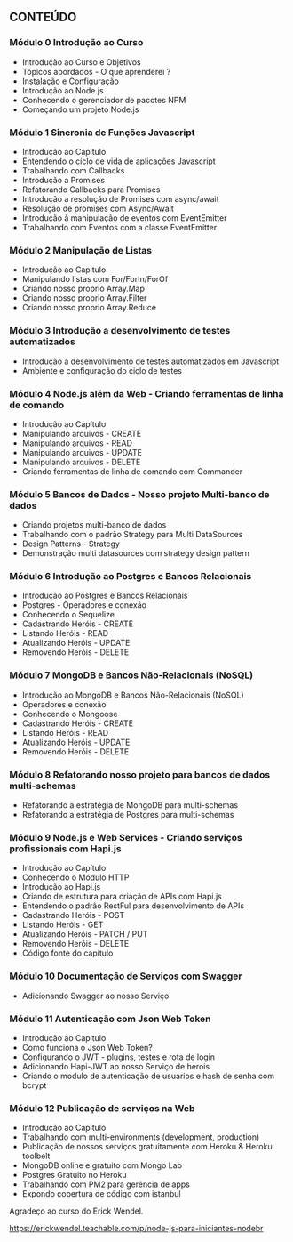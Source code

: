 
## CONTEÚDO

### Módulo 0  Introdução ao Curso

- Introdução ao Curso e Objetivos
- Tópicos abordados - O que aprenderei ?
- Instalação e Configuração
- Introdução ao Node.js
- Conhecendo o gerenciador de pacotes NPM
- Começando um projeto Node.js

### Módulo 1  Sincronia de Funções Javascript

- Introdução ao Capitulo
- Entendendo o ciclo de vida de aplicações Javascript
- Trabalhando com Callbacks
- Introdução a Promises
- Refatorando Callbacks para Promises
- Introdução a resolução de Promises com async/await
- Resolução de promises com Async/Await
- Introdução à manipulação de eventos com EventEmitter
- Trabalhando com Eventos com a classe EventEmitter

### Módulo 2  Manipulação de Listas

- Introdução ao Capitulo
- Manipulando listas com For/ForIn/ForOf
- Criando nosso proprio Array.Map
- Criando nosso proprio Array.Filter
- Criando nosso proprio Array.Reduce

### Módulo 3  Introdução a desenvolvimento de testes automatizados

- Introdução a desenvolvimento de testes automatizados em Javascript
- Ambiente e configuração do ciclo de testes

### Módulo 4  Node.js além da Web - Criando ferramentas de linha de comando

- Introdução ao Capítulo
- Manipulando arquivos - CREATE
- Manipulando arquivos - READ
- Manipulando arquivos - UPDATE
- Manipulando arquivos - DELETE
- Criando ferramentas de linha de comando com Commander

### Módulo 5  Bancos de Dados - Nosso projeto Multi-banco de dados

- Criando projetos multi-banco de dados
- Trabalhando com o padrão Strategy para Multi DataSources
- Design Patterns - Strategy
- Demonstração multi datasources com strategy design pattern

### Módulo 6  Introdução ao Postgres e Bancos Relacionais

- Introdução ao Postgres e Bancos Relacionais
- Postgres - Operadores e conexão
- Conhecendo o Sequelize
- Cadastrando Heróis - CREATE
- Listando Heróis - READ
- Atualizando Heróis - UPDATE
- Removendo Heróis - DELETE

### Módulo 7  MongoDB e Bancos Não-Relacionais (NoSQL)

- Introdução ao MongoDB e Bancos Não-Relacionais (NoSQL)
- Operadores e conexão
- Conhecendo o Mongoose
- Cadastrando Heróis - CREATE
- Listando Heróis - READ
- Atualizando Heróis - UPDATE
- Removendo Heróis - DELETE

### Módulo 8  Refatorando nosso projeto para bancos de dados multi-schemas

- Refatorando a estratégia de MongoDB para multi-schemas
- Refatorando a estratégia de Postgres para multi-schemas

### Módulo 9  Node.js e Web Services - Criando serviços profissionais com Hapi.js

- Introdução ao Capítulo
- Conhecendo o Módulo HTTP
- Introdução ao Hapi.js
- Criando de estrutura para criação de APIs com Hapi.js
- Entendendo o padrão RestFul para desenvolvimento de APIs
- Cadastrando Heróis - POST
- Listando Heróis - GET
- Atualizando Heróis - PATCH / PUT
- Removendo Heróis - DELETE
- Código fonte do capítulo

### Módulo 10  Documentação de Serviços com Swagger

- Adicionando Swagger ao nosso Serviço

### Módulo 11  Autenticação com Json Web Token

- Introdução ao Capitulo
- Como funciona o Json Web Token?
- Configurando o JWT - plugins, testes e rota de login
- Adicionando Hapi-JWT ao nosso Serviço de herois
- Criando o modulo de autenticação de usuarios e hash de senha com bcrypt

### Módulo 12  Publicação de serviços na Web

- Introdução ao Capitulo
- Trabalhando com multi-environments (development, production)
- Publicação de nossos serviços gratuitamente com Heroku & Heroku toolbelt
- MongoDB online e gratuito com Mongo Lab
- Postgres Gratuito no Heroku
- Trabalhando com PM2 para gerência de apps
- Expondo cobertura de código com istanbul



Agradeço ao curso do Erick Wendel. 

https://erickwendel.teachable.com/p/node-js-para-iniciantes-nodebr